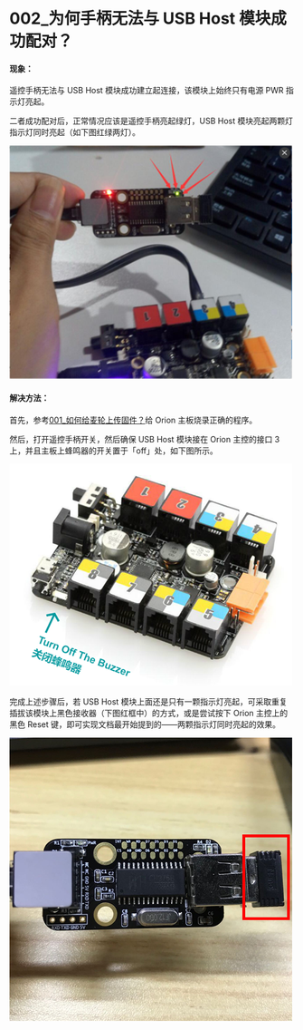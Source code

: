 # 002\_为何手柄无法与 USB Host 模块成功配对？

#### 现象：

遥控手柄无法与 USB Host 模块成功建立起连接，该模块上始终只有电源 PWR 指示灯亮起。

二者成功配对后，正常情况应该是遥控手柄亮起绿灯，USB Host 模块亮起两颗灯指示灯同时亮起（如下图红绿两灯）。

![](../.gitbook/assets/mai-lun-che-usbhost.bmp)



#### 解决方法：

首先，参考[001\_如何给麦轮上传固件？](001-ru-he-gei-mai-lun-shang-chuan-gu-jian.md)给 Orion 主板烧录正确的程序。

然后，打开遥控手柄开关，然后确保 USB Host 模块接在 Orion 主控的接口 3 上，并且主板上蜂鸣器的开关置于「off」处，如下图所示。

![](../.gitbook/assets/mai-lun-che-guan-bi-feng-ming-qi.png)

完成上述步骤后，若 USB Host 模块上面还是只有一颗指示灯亮起，可采取重复插拔该模块上黑色接收器（下图红框中）的方式，或是尝试按下 Orion 主控上的黑色 Reset 键，即可实现文档最开始提到的——两颗指示灯同时亮起的效果。

![](../.gitbook/assets/mai-lun-che-usbhost.jpg)

